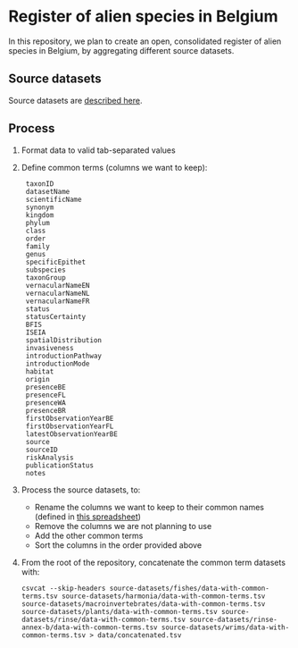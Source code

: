 # Register of alien species in Belgium

In this repository, we plan to create an open, consolidated register of alien species in Belgium, by aggregating different source datasets.

## Source datasets

Source datasets are [described here](source-datasets).

## Process

1. Format data to valid tab-separated values
2. Define common terms (columns we want to keep):

        taxonID
        datasetName
        scientificName
        synonym
        kingdom
        phylum
        class
        order
        family
        genus
        specificEpithet
        subspecies
        taxonGroup
        vernacularNameEN
        vernacularNameNL        
        vernacularNameFR
        status
        statusCertainty
        BFIS
        ISEIA
        spatialDistribution
        invasiveness
        introductionPathway
        introductionMode
        habitat
        origin
        presenceBE
        presenceFL
        presenceWA
        presenceBR
        firstObservationYearBE
        firstObservationYearFL
        latestObservationYearBE
        source
        sourceID
        riskAnalysis
        publicationStatus
        notes

3. Process the source datasets, to:

    * Rename the columns we want to keep to their common names (defined in [this spreadsheet](https://docs.google.com/spreadsheets/d/1KJX6QBhv2xmDffYtXGt6FHV41Pm_eQjcUrDqxZxouvQ/edit?ts=56c18641#gid=0))
    * Remove the columns we are not planning to use
    * Add the other common terms
    * Sort the columns in the order provided above

4. From the root of the repository, concatenate the common term datasets with:

    ```shell
    csvcat --skip-headers source-datasets/fishes/data-with-common-terms.tsv source-datasets/harmonia/data-with-common-terms.tsv source-datasets/macroinvertebrates/data-with-common-terms.tsv source-datasets/plants/data-with-common-terms.tsv source-datasets/rinse/data-with-common-terms.tsv source-datasets/rinse-annex-b/data-with-common-terms.tsv source-datasets/wrims/data-with-common-terms.tsv > data/concatenated.tsv
    ```
